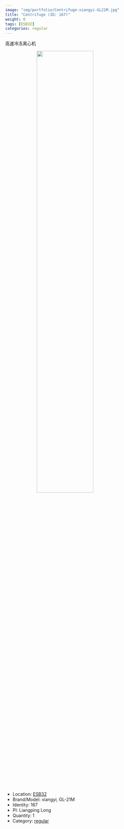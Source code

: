 ```yaml
---
image: "img/portfolio/Centrifuge-xiangyi-GL21M.jpg"
title: "Centrifuge (ID: 167)"
weight: 0
tags: [ESB32]
categories: regular
---
```


高速冷冻离心机

<!--more-->

<img src="../../img/portfolio/Centrifuge-xiangyi-GL21M.jpg" width="60%" style="display: block; margin: auto;">

- Location: [ESB32](../../tags/esb32)
- Brand/Model: xiangyi, GL-21M
- Identity: 167
- PI: Liangping Long
- Quantity: 1
- Category: [regular](../../categories/regular)






